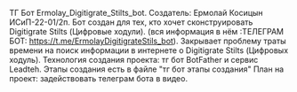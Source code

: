  ТГ Бот Ermolay_Digitigrate_Stilts_bot.
 Создатель: Ермолай Косицын ИСиП-22-01/2п.  Бот создан для тех, кто хочет сконструировать Digitigrate Stilts (Цифровые ходули).
 (вся информация в нём :ТЕЛЕГРАМ БОТ: https://t.me/ErmolayDigitigrateStils_bot).
 Закрывает проблему траты времени на поиск информации в интернете о Digitigrate Stilts (Цифровых ходуль).
Технология создания проекта: тг бот BotFather и сервис Leadteh. Этапы создания есть в файле "тг бот этапы создания"
План на проект: задействовать телеграм бота в видео.

